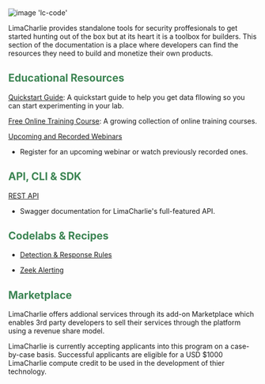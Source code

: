 <!-- leave the empty title here... the image below displays the info BUT the platform requires something here -->
### 

![image 'lc-code'](https://storage.googleapis.com/lc-edu/content/images/logos/lc-code.png)

LimaCharlie provides standalone tools for security proffesionals to get started hunting out of the box but at its heart it is a toolbox for builders. This section of the documentation is a place where developers can find the resources they need to build and monetize their own products.

## <span style="color:#3b8452">Educational Resources</span>

[Quickstart Guide](./lcc_quick_start.md): A quickstart guide to help you get data fllowing so you can start experimenting in your lab.

[Free Online Training Course](https://edu.limacharlie.io/): A growing collection of online training courses.

[Upcoming and Recorded Webinars]()
* Register for an upcoming webinar or watch previously recorded ones.

## <span style="color:#3b8452">API, CLI & SDK</span>

[REST API](https://doc.limacharlie.io/docs/api/container/static/swagger/v1/swagger.json)
* Swagger documentation for LimaCharlie's full-featured API.

## <span style="color:#3b8452">Codelabs & Recipes</span>

* [Detection & Response Rules](https://doc.limacharlie.io/docs/documentation/docs/codelab_dr.md)

* [Zeek Alerting](https://doc.limacharlie.io/docs/documentation/docs/recipe_zeek.md)

## <span style="color:#3b8452">Marketplace</span>

LimaCharlie offers addional services through its add-on Marketplace which enables 3rd party developers to sell their services through the platform using a revenue share model.

LimaCharlie is currently accepting applicants into this program on a case-by-case basis. Successful applicants are eligible for a USD $1000 LimaCharlie compute credit to be used in the development of thier technology. 
